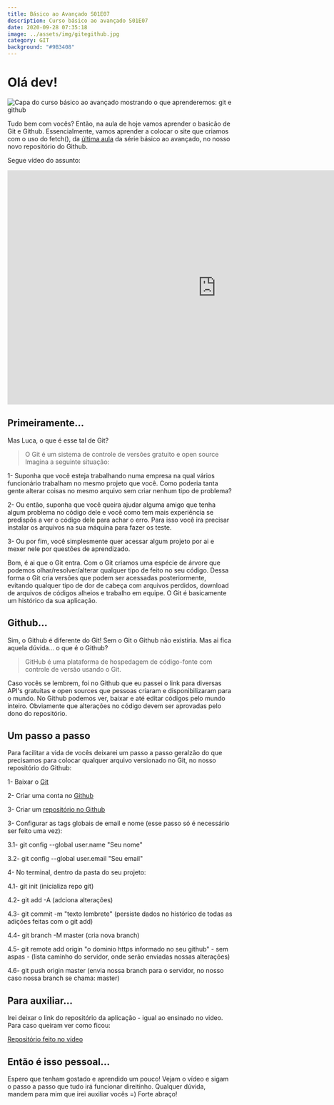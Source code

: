 ```yaml
---
title: Básico ao Avançado S01E07
description: Curso básico ao avançado S01E07
date: 2020-09-28 07:35:18
image: ../assets/img/gitegithub.jpg
category: GIT
background: "#9B3408"
---
```

# Olá dev!

![Capa do curso básico ao avançado mostrando o que aprenderemos: git e github](../assets/img/gitegithub.jpg)

Tudo bem com vocês? Então, na aula de hoje vamos aprender o basicão de Git e Github. Essencialmente, vamos aprender a colocar o site que criamos com o uso do fetch(), da [última aula](https://oladev.com.br/basico-ao-avancado-s01e06/) da série básico ao avançado, no nosso novo repositório do Github.

Segue vídeo do assunto:

<iframe title="video da série básico avançado, episódio sete" width="933" height="525" src="https://www.youtube.com/embed/gyY3CcIAK20" frameborder="0" allow="accelerometer; autoplay; clipboard-write; encrypted-media; gyroscope; picture-in-picture" allowfullscreen></iframe>

## Primeiramente...

Mas Luca, o que é esse tal de Git?

> O Git é um sistema de controle de versões gratuito e open source
> Imagina a seguinte situação: 

1- Suponha que você esteja trabalhando numa empresa na qual vários funcionário trabalham no mesmo projeto que você. Como poderia tanta gente alterar coisas no mesmo arquivo sem criar nenhum tipo de problema? 

2- Ou então, suponha que você queira ajudar alguma amigo que tenha algum problema no código dele e você como tem mais experiência se predispôs a ver o código dele para achar o erro. Para isso você ira precisar instalar os arquivos na sua máquina para fazer os teste.

3- Ou por fim, você simplesmente quer acessar algum projeto por ai e mexer nele por questões de aprendizado.

Bom, é ai que o Git entra. Com o Git criamos uma espécie de árvore que podemos olhar/resolver/alterar qualquer tipo de feito no seu código. Dessa forma o Git cria versões que podem ser acessadas posteriormente, evitando qualquer tipo de dor de cabeça com arquivos perdidos, download de arquivos de códigos alheios e trabalho em equipe. O Git é basicamente um histórico da sua aplicação.

## Github...

Sim, o Github é diferente do Git! Sem o Git o Github não existiria. 
Mas ai fica aquela dúvida... o que é o Github?

> GitHub é uma plataforma de hospedagem de código-fonte com controle de versão usando o Git.

Caso vocês se lembrem, foi no Github que eu passei o link para diversas API's gratuitas e open sources que pessoas criaram e disponibilizaram para o mundo. No Github podemos ver, baixar e até editar códigos pelo mundo inteiro. Obviamente que alterações no código devem ser aprovadas pelo dono do repositório.

## Um passo a passo

Para facilitar a vida de vocês deixarei um passo a passo geralzão do que precisamos para colocar qualquer arquivo versionado no Git, no nosso repositório do Github:


1- Baixar o [Git](https://git-scm.com/)

2- Criar uma conta no [Github](https://github.com/join)

3- Criar um [repositório no Github](https://github.com/new)

3- Configurar as tags globais de email e nome (esse passo só é necessário ser feito uma vez):

3.1- git config --global user.name "Seu nome"

3.2- git config --global user.email "Seu email"

4- No terminal, dentro da pasta do seu projeto:

4.1- git init (inicializa repo git)

4.2- git add -A (adciona alterações)

4.3- git commit -m "texto lembrete" (persiste dados no histórico de todas as adições feitas com o git add)

4.4- git branch -M master (cria nova branch)

4.5- git remote add origin "o dominio https informado no seu github" - sem aspas -  (lista caminho do servidor, onde serão enviadas nossas alterações)

4.6- git push origin master (envia nossa branch para o servidor, no nosso caso nossa branch se chama: master)

## Para auxiliar...

Irei deixar o link do repositório da aplicação - igual ao ensinado no video. Para caso queiram ver como ficou:

[Repositório feito no vídeo](https://github.com/agraluca/minhaAplicacao)

## Então é isso pessoal...

Espero que tenham gostado e aprendido um pouco! Vejam o vídeo e sigam o passo a passo que tudo irá funcionar direitinho. Qualquer dúvida, mandem para mim que irei auxiliar vocês =)
Forte abraço!